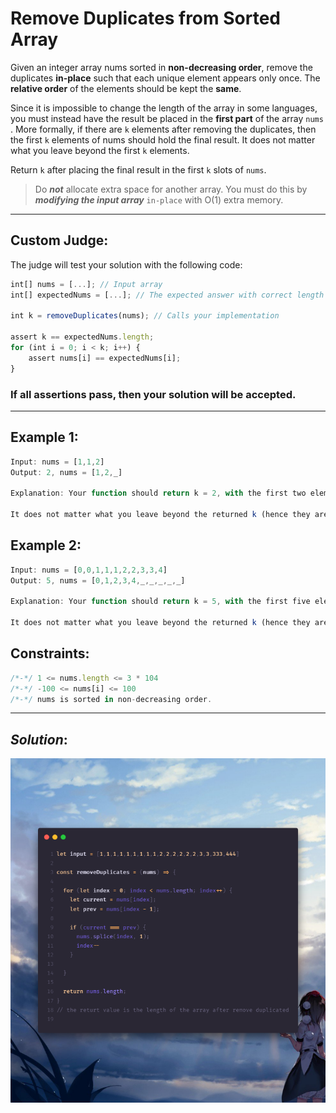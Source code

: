# Remove Duplicates from Sorted Array

Given an integer array nums sorted in **non-decreasing order**, remove the duplicates **in-place** such that each unique element appears only once. The **relative order** of the elements should be kept the **same**.

Since it is impossible to change the length of the array in some languages, you must instead have the result be placed in the **first part** of the array ```nums ```. More formally, if there are ```k``` elements after removing the duplicates, then the first ```k``` elements of nums should hold the final result. It does not matter what you leave beyond the first ```k``` elements.

Return ```k``` after placing the final result in the first ```k``` slots of ```nums```.

>Do ***not*** allocate extra space for another array. You must do this by ***modifying the input array*** ```in-place``` with O(1) extra memory.

---

## Custom Judge:
The judge will test your solution with the following code:

```javascript
int[] nums = [...]; // Input array
int[] expectedNums = [...]; // The expected answer with correct length

int k = removeDuplicates(nums); // Calls your implementation

assert k == expectedNums.length;
for (int i = 0; i < k; i++) {
    assert nums[i] == expectedNums[i];
}
```

### If all assertions pass, then your solution will be **accepted**.
---

## Example 1:
```javascript
Input: nums = [1,1,2]
Output: 2, nums = [1,2,_]

Explanation: Your function should return k = 2, with the first two elements of nums being 1 and 2 respectively.

It does not matter what you leave beyond the returned k (hence they are underscores).
```

## Example 2:
```javascript
Input: nums = [0,0,1,1,1,2,2,3,3,4]
Output: 5, nums = [0,1,2,3,4,_,_,_,_,_]

Explanation: Your function should return k = 5, with the first five elements of nums being 0, 1, 2, 3, and 4 respectively.

It does not matter what you leave beyond the returned k (hence they are underscores).
```

## Constraints:
```javascript
/*-*/ 1 <= nums.length <= 3 * 104
/*-*/ -100 <= nums[i] <= 100
/*-*/ nums is sorted in non-decreasing order.
```
---
## **_Solution_:**
![this is an image](./solution.png)
